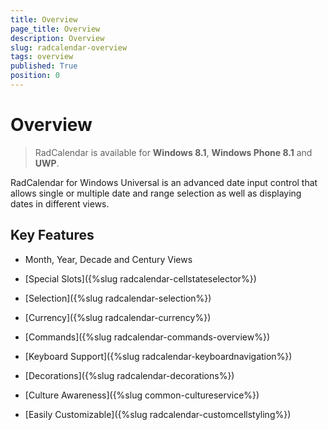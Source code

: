 ```yaml
---
title: Overview
page_title: Overview
description: Overview
slug: radcalendar-overview
tags: overview
published: True
position: 0
---
```


# Overview

> RadCalendar is available for **Windows 8.1**, **Windows Phone 8.1** and **UWP**.

RadCalendar for Windows Universal is an advanced date input control that allows single or multiple date and range selection as well as displaying dates in different views.

## Key Features

* Month, Year, Decade and Century Views

* [Special Slots]({%slug radcalendar-cellstateselector%})

* [Selection]({%slug radcalendar-selection%})

* [Currency]({%slug radcalendar-currency%})

* [Commands]({%slug radcalendar-commands-overview%})

* [Keyboard Support]({%slug radcalendar-keyboardnavigation%})

* [Decorations]({%slug radcalendar-decorations%})

* [Culture Awareness]({%slug common-cultureservice%})

* [Easily Customizable]({%slug radcalendar-customcellstyling%})